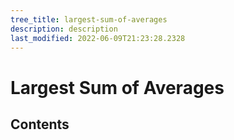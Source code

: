 ```yaml
---
tree_title: largest-sum-of-averages
description: description
last_modified: 2022-06-09T21:23:28.2328
---
```


# Largest Sum of Averages

## Contents
